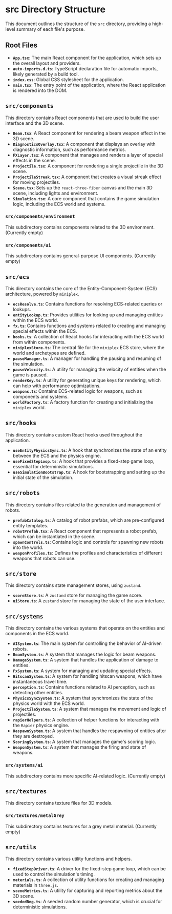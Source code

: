 # src Directory Structure

This document outlines the structure of the `src` directory, providing a high-level summary of each file's purpose.

## Root Files

- **`App.tsx`**: The main React component for the application, which sets up the overall layout and providers.
- **`auto-imports.d.ts`**: TypeScript declaration file for automatic imports, likely generated by a build tool.
- **`index.css`**: Global CSS stylesheet for the application.
- **`main.tsx`**: The entry point of the application, where the React application is rendered into the DOM.

## `src/components`

This directory contains React components that are used to build the user interface and the 3D scene.

- **`Beam.tsx`**: A React component for rendering a beam weapon effect in the 3D scene.
- **`DiagnosticsOverlay.tsx`**: A component that displays an overlay with diagnostic information, such as performance metrics.
- **`FXLayer.tsx`**: A component that manages and renders a layer of special effects in the scene.
- **`Projectile.tsx`**: A component for rendering a single projectile in the 3D scene.
- **`ProjectileStreak.tsx`**: A component that creates a visual streak effect for moving projectiles.
- **`Scene.tsx`**: Sets up the `react-three-fiber` canvas and the main 3D scene, including lights and environment.
- **`Simulation.tsx`**: A core component that contains the game simulation logic, including the ECS world and systems.

### `src/components/environment`

This subdirectory contains components related to the 3D environment. (Currently empty)

### `src/components/ui`

This subdirectory contains general-purpose UI components. (Currently empty)

## `src/ecs`

This directory contains the core of the Entity-Component-System (ECS) architecture, powered by `miniplex`.

- **`ecsResolve.ts`**: Contains functions for resolving ECS-related queries or lookups.
- **`entityLookup.ts`**: Provides utilities for looking up and managing entities within the ECS world.
- **`fx.ts`**: Contains functions and systems related to creating and managing special effects within the ECS.
- **`hooks.ts`**: A collection of React hooks for interacting with the ECS world from within components.
- **`miniplexStore.ts`**: The central file for the `miniplex` ECS store, where the world and archetypes are defined.
- **`pauseManager.ts`**: A manager for handling the pausing and resuming of the simulation.
- **`pauseVelocity.ts`**: A utility for managing the velocity of entities when the game is paused.
- **`renderKey.ts`**: A utility for generating unique keys for rendering, which can help with performance optimizations.
- **`weapons.ts`**: Contains ECS-related logic for weapons, such as components and systems.
- **`worldFactory.ts`**: A factory function for creating and initializing the `miniplex` world.

## `src/hooks`

This directory contains custom React hooks used throughout the application.

- **`useEntityPhysicsSync.ts`**: A hook that synchronizes the state of an entity between the ECS and the physics engine.
- **`useFixedStepLoop.ts`**: A hook that provides a fixed-step game loop, essential for deterministic simulations.
- **`useSimulationBootstrap.ts`**: A hook for bootstrapping and setting up the initial state of the simulation.

## `src/robots`

This directory contains files related to the generation and management of robots.

- **`prefabCatalog.ts`**: A catalog of robot prefabs, which are pre-configured entity templates.
- **`robotPrefab.tsx`**: A React component that represents a robot prefab, which can be instantiated in the scene.
- **`spawnControls.ts`**: Contains logic and controls for spawning new robots into the world.
- **`weaponProfiles.ts`**: Defines the profiles and characteristics of different weapons that robots can use.

## `src/store`

This directory contains state management stores, using `zustand`.

- **`scoreStore.ts`**: A `zustand` store for managing the game score.
- **`uiStore.ts`**: A `zustand` store for managing the state of the user interface.

## `src/systems`

This directory contains the various systems that operate on the entities and components in the ECS world.

- **`AISystem.ts`**: The main system for controlling the behavior of AI-driven robots.
- **`BeamSystem.ts`**: A system that manages the logic for beam weapons.
- **`DamageSystem.ts`**: A system that handles the application of damage to entities.
- **`FxSystem.ts`**: A system for managing and updating special effects.
- **`HitscanSystem.ts`**: A system for handling hitscan weapons, which have instantaneous travel time.
- **`perception.ts`**: Contains functions related to AI perception, such as detecting other entities.
- **`PhysicsSyncSystem.ts`**: A system that synchronizes the state of the physics world with the ECS world.
- **`ProjectileSystem.ts`**: A system that manages the movement and logic of projectiles.
- **`rapierHelpers.ts`**: A collection of helper functions for interacting with the `Rapier` physics engine.
- **`RespawnSystem.ts`**: A system that handles the respawning of entities after they are destroyed.
- **`ScoringSystem.ts`**: A system that manages the game's scoring logic.
- **`WeaponSystem.ts`**: A system that manages the firing and state of weapons.

### `src/systems/ai`

This subdirectory contains more specific AI-related logic. (Currently empty)

## `src/textures`

This directory contains texture files for 3D models.

### `src/textures/metalGrey`

This subdirectory contains textures for a grey metal material. (Currently empty)

## `src/utils`

This directory contains various utility functions and helpers.

- **`fixedStepDriver.ts`**: A driver for the fixed-step game loop, which can be used to control the simulation's timing.
- **`materials.ts`**: A collection of utility functions for creating and managing materials in `three.js`.
- **`sceneMetrics.ts`**: A utility for capturing and reporting metrics about the 3D scene.
- **`seededRng.ts`**: A seeded random number generator, which is crucial for deterministic simulations.
